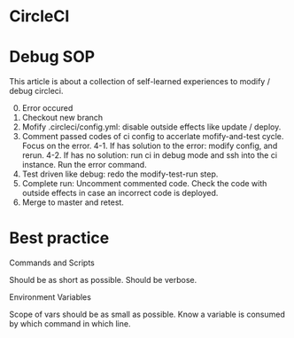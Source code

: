 CircleCI
===

# Debug SOP

This article is about a collection of self-learned experiences to modify / debug circleci. 

0. Error occured
1. Checkout new branch
2. Mofify .circleci/config.yml: disable outside effects like update / deploy.
3. Comment passed codes of ci config to accerlate mofify-and-test cycle. Focus on the error.
4-1. If has solution to the error: modify config, and rerun.
4-2. If has no solution: run ci in debug mode and ssh into the ci instance. Run the error command.
5. Test driven like debug: redo the modify-test-run step.
6. Complete run: Uncomment commented code. Check the code with outside effects in case an incorrect code is deployed.
7. Merge to master and retest.

# Best practice

Commands and Scripts

Should be as short as possible.
Should be verbose.

Environment Variables

Scope of vars should be as small as possible. Know a variable is consumed by which command in which line.
